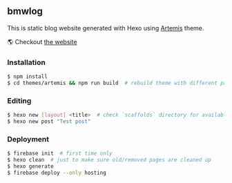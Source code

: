 ## bmwlog
This is static blog website generated with Hexo using [Artemis](https://github.com/Dreyer/hexo-theme-artemis) theme.

🌎 Checkout [the website](https://bmwlog.pp.ua/)

### Installation

```bash
$ npm install
$ cd themes/artemis && npm run build  # rebuild theme with different params
```

### Editing
```bash
$ hexo new [layout] <title>  # check `scaffolds` directory for available layouts
$ hexo new post "Test post"
```


### Deployment
```bash
$ firebase init  # first time only
$ hexo clean  # just to make sure old/removed pages are cleaned up
$ hexo generate
$ firebase deploy --only hosting
```
